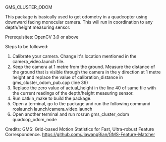 GMS_CLUSTER_ODOM

This package is basically used to get odometry in a quadcopter using downward facing monocular camera. This will run in coordination to any depth/height measuring sensor.

Prerequisites:
OpenCV 3.0 or above

Steps to be followed:
1. Calibrate your camera. Change it's location mentioned in the camera_video.launch file.
2. Keep the camera at 1 metre from the ground. Measure the distance of the ground that is visible through the camera in the y direction at 1 metre height and replace the value of calibration_distance in gms_cluster_odom_pub.cpp (line 39)
3. Replace the zero value of actual_height in the line 40 of same file with the current readings of the depth/height measuring sensor.
4. Run catkin_make to build the package.
5. Open a terminal, go to the package and run the following command
	roslaunch launch/camera_video.launch
6. Open another terminal and run
	rosrun gms_cluster_odom quadcop_odom_node

Credits:
GMS: Grid-based Motion Statistics for Fast, Ultra-robust Feature Correspondence.
https://github.com/JiawangBian/GMS-Feature-Matcher


